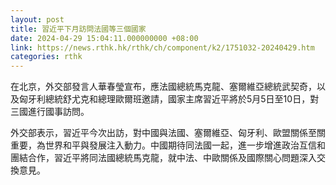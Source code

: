 ```yaml
---
layout: post
title: 習近平下月訪問法國等三個國家
date: 2024-04-29 15:04:11.000000000 +08:00
link: https://news.rthk.hk/rthk/ch/component/k2/1751032-20240429.htm
categories: rthk
---
```


在北京，外交部發言人華春瑩宣布，應法國總統馬克龍、塞爾維亞總統武契奇，以及匈牙利總統舒尤克和總理歐爾班邀請，國家主席習近平將於5月5日至10日，對三國進行國事訪問。

外交部表示，習近平今次出訪，對中國與法國、塞爾維亞、匈牙利、歐盟關係至關重要，為世界和平與發展注入動力。中國期待同法國一起，進一步增進政治互信和團結合作，習近平將同法國總統馬克龍，就中法、中歐關係及國際關心問題深入交換意見。
